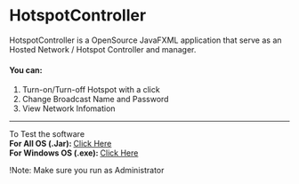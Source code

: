 # HotspotController
HotspotController is a OpenSource JavaFXML application that serve as an Hosted Network / Hotspot Controller and manager.
<h4>You can:</h4>
<ol>
<li>Turn-on/Turn-off Hotspot with a click</li>
<li>Change Broadcast Name and Password</li>
<li>View Network Infomation</li>
  </ol>
  <hr>
  <p> To Test the software 
    <br>
    <b>For All OS (.Jar): </b>
    <a href="https://github.com/Marvin-Tunji-ola/HotspotController/raw/master/out/artifacts/HotspotController/HotspotController.jar">Click Here</a>
    <br />
    <b>For Windows OS (.exe): </b>
    <a href="https://github.com/Marvin-Tunji-ola/HotspotController/raw/master/HotspotController.exe">Click Here </a>
    <p>!Note: Make sure you run as Administrator</p>
   </p>


